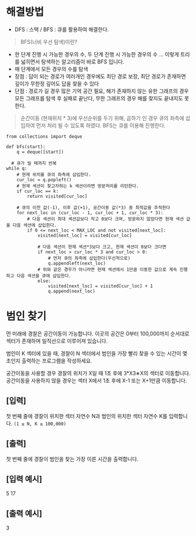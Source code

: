 # 해결방법

- DFS : 스택 / BFS : 큐를 활용하여 해결한다.
> BFS(너비 우선 탐색)이란?
- 한 단계 진행 시 가능한 경우의 수, 두 단계 진행 시 가능한 경우의 수 ... 이렇게 트리를 넓히면서 탐색하는 알고리즘이 바로 BFS 입니다.
- 매 단계에서 모든 경우의 수를 탐색
- 장점 : 답이 되는 경로가 여러개인 경우에도 최단 경로 보장, 최단 경로가 존재하면 깊이가 무한정 깊어도 답을 찾을 수 있다
- 단점 : 경로가 길 경우 많은 기억 공간 필요, 해가 존재하지 않는 유한 그래프의 경우 모든 그래프를 탐색 후 실패로 끝난다, 무한 그래프의 경우 해를 찾지도 끝내지도 못한다.

> 순간이동 (현재위치 * 3)에 우선순위를 두기 위해, 곱하기 인 경우 큐의 좌측에 삽입하여 먼저 처리 될 수 있도록 하였다.
> BFS는 큐를 이용해 진행한다.
```
from collections import deque

def bfs(start):
    q = deque([start])
```
      # 큐가 빌 때까지 반복
    while q:
        # 현재 위치를 큐의 좌측에 삽입한다.
        cur_loc = q.popleft()
        # 현재 섹션이 찾고자하는 k 섹션이라면 방문처리를 리턴한다.
        if cur_loc == k:
            return visited[cur_loc]

        # 큐의 이전 값(-1), 이후 값(+1), 공간이동 값(*3) 중 최적값을 추적한다
        for next_loc in (cur_loc - 1, cur_loc + 1, cur_loc * 3):
            # 다음 섹션이 최대 섹션값보다 작고 0보다 크며, 방문하지 않았다면 현재 섹션 값을 다음 섹션에 삽입한다.
            if 0 <= next_loc < MAX_LOC and not visited[next_loc]:
                visited[next_loc] = visited[cur_loc]

                # 다음 섹션이 현재 섹션*3보다 크고, 현재 섹션이 0보다 크다면
                if next_loc > cur_loc * 3 and cur_loc > 0:
                    # 먼저 큐의 좌측에 삽입한다(우선적으로)
                    q.appendleft(next_loc)
                # 위와 같은 경우가 아니라면 현재 섹션에서 1만큼 이동한 값으로 계속 진행하고 다음 섹션을 큐에 삽입한다.
                else:
                    visited[next_loc] = visited[cur_loc] + 1
                    q.append(next_loc)

# 범인 찾기

먼 미래에 경찰은 공간이동이 가능합니다. 이곳의 공간은 0부터 100,000까지 순서대로 섹터가 존재하며 일직선으로 이루어져 있습니다.

범인이 K 섹터에 있을 때, 경찰이 N 섹터에서 범인을 가장 빨리 찾을 수 있는 시간이 몇 초인지 출력하는 프로그램을 작성하세요.

공간이동을 사용할 경우 경찰의 위치가 X일 때 1초 후에 3*X3∗X의 섹터로 이동합니다.
공간이동을 사용하지 않을 경우는 섹터 X에서 1초 후에 X-1 또는 X+1만큼 이동합니다.


## [입력]
첫 번째 줄에 경찰이 위치한 섹터 자연수 N과 범인의 위치한 섹터 자연수 K를 입력합니다.
```(1 ≤ N, K ≤ 100,000)```

## [출력]
첫 번째 줄에 경찰이 범인을 찾는 가장 이른 시간을 출력합니다.

## [입력 예시]
5 17

## [출력 예시]
3